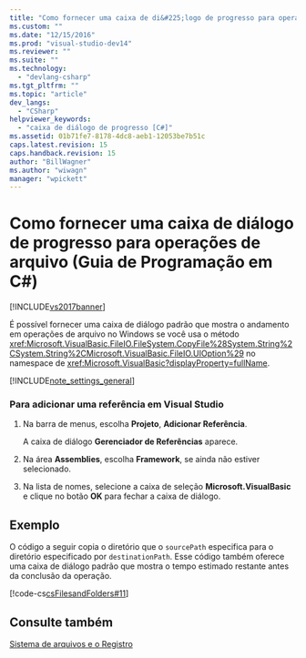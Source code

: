 ```yaml
---
title: "Como fornecer uma caixa de di&#225;logo de progresso para opera&#231;&#245;es de arquivo (Guia de Programa&#231;&#227;o em C#) | Microsoft Docs"
ms.custom: ""
ms.date: "12/15/2016"
ms.prod: "visual-studio-dev14"
ms.reviewer: ""
ms.suite: ""
ms.technology: 
  - "devlang-csharp"
ms.tgt_pltfrm: ""
ms.topic: "article"
dev_langs: 
  - "CSharp"
helpviewer_keywords: 
  - "caixa de diálogo de progresso [C#]"
ms.assetid: 01b71fe7-8178-4dc8-aeb1-12053be7b51c
caps.latest.revision: 15
caps.handback.revision: 15
author: "BillWagner"
ms.author: "wiwagn"
manager: "wpickett"
---
```

# Como fornecer uma caixa de di&#225;logo de progresso para opera&#231;&#245;es de arquivo (Guia de Programa&#231;&#227;o em C#)
[!INCLUDE[vs2017banner](../../../csharp/includes/vs2017banner.md)]

É possível fornecer uma caixa de diálogo padrão que mostra o andamento em operações de arquivo no Windows se você usa o método <xref:Microsoft.VisualBasic.FileIO.FileSystem.CopyFile%28System.String%2CSystem.String%2CMicrosoft.VisualBasic.FileIO.UIOption%29> no namespace de <xref:Microsoft.VisualBasic?displayProperty=fullName>.  
  
 [!INCLUDE[note_settings_general](../../../csharp/language-reference/compiler-messages/includes/note_settings_general_md.md)]  
  
### Para adicionar uma referência em Visual Studio  
  
1.  Na barra de menus, escolha **Projeto**, **Adicionar Referência**.  
  
     A caixa de diálogo **Gerenciador de Referências** aparece.  
  
2.  Na área **Assemblies**, escolha **Framework**, se ainda não estiver selecionado.  
  
3.  Na lista de nomes, selecione a caixa de seleção **Microsoft.VisualBasic** e clique no botão **OK** para fechar a caixa de diálogo.  
  
## Exemplo  
 O código a seguir copia o diretório que o `sourcePath` especifica para o diretório especificado por `destinationPath`.  Esse código também oferece uma caixa de diálogo padrão que mostra o tempo estimado restante antes da conclusão da operação.  
  
 [!code-cs[csFilesandFolders#11](../../../csharp/programming-guide/file-system/codesnippet/CSharp/how-to-provide-a-progress-dialog-box-for-file-operations_1.cs)]  
  
## Consulte também  
 [Sistema de arquivos e o Registro](../../../csharp/programming-guide/file-system/file-system-and-the-registry.md)